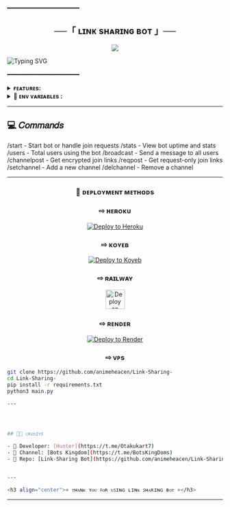 ━━━━━━━━━━━━━━━━━━━━

<h2 align="center">
    ──「 ʟɪɴᴋ sʜᴀʀɪɴɢ ʙᴏᴛ 」──
</h2>

<p align="center">
  <img src="https://graph.org/file/8581e33195ed8183a3253.jpg">
</p>

![Typing SVG](https://readme-typing-svg.herokuapp.com/?lines=Secure+Link+Sharing+!;Created+by+Hunter!;Protect+Your+Channel+From+Strikes!)

━━━━━━━━━━━━━━━━━━━━

<details><summary><b>ғᴇᴀᴛᴜʀᴇs:</b></summary>

• <b>Secure Invite Links:</b> Share encrypted join links with limited time validity  
• <b>Join Request Links:</b> Request-only invite system to avoid unwanted users  
• <b>Broadcast System:</b> Send messages/media to all users with `/broadcast`  
• <b>User Analytics:</b> Track total users via `/users`  
• <b>Spam Control:</b> Automatic ban on message spammers  
• <b>Multiple Deployment Options:</b> Easily deploy on Heroku, Render, Koyeb, or Railway  
• <b>Admin Panel:</b> Admin-only control on link creation and channel assignment  

<b>✨ More enhancements coming soon...</b>
</details>

<details><summary><b>🔐 ᴇɴᴠ ᴠᴀʀɪᴀʙʟᴇs :</b></summary>

## Required Variables
* `API_HASH` – Your API Hash from [my.telegram.org](https://my.telegram.org)
* `APP_ID` – Your App ID from [my.telegram.org](https://my.telegram.org)
* `TG_BOT_TOKEN` – Bot token from [@BotFather](https://t.me/BotFather)
* `OWNER_ID` – Your Telegram numeric user ID
* `DATABASE_URL` – Your MongoDB URI
* `DATABASE_NAME` – Your MongoDB Database name
* `PORT` – Port for the web server (e.g. 8080)
* `ADMINS` – Optional space-separated admin IDs

</details>

---

## 💻 𝐶𝑜𝑚𝑚𝑎𝑛𝑑𝑠

/start - Start bot or handle join requests 
/stats - View bot uptime and stats /users - Total users using the bot /broadcast - Send a message to all users 
/channelpost - Get encrypted join links 
/reqpost - Get request-only join links 
/setchannel - Add a new channel /delchannel - Remove a channel

---

<h3 align="center">🚀 ᴅᴇᴘʟᴏʏᴍᴇɴᴛ ᴍᴇᴛʜᴏᴅs</h3>

<h3 align="center">⇨ ʜᴇʀᴏᴋᴜ</h3>
<p align="center">
  <a href="https://heroku.com/deploy?template=https://github.com/animeheacen/Link-Sharing">
    <img src="https://www.herokucdn.com/deploy/button.svg" alt="Deploy to Heroku">
  </a>
</p>

<h3 align="center">⇨ ᴋᴏʏᴇʙ</h3>
<p align="center">
  <a href="https://app.koyeb.com/deploy?type=git&repository=github.com/animeheacen/Link-Sharing&branch=main">
    <img src="https://www.koyeb.com/static/images/deploy/button.svg" alt="Deploy to Koyeb">
  </a>
</p>

<h3 align="center">⇨ ʀᴀɪʟᴡᴀʏ</h3>
<p align="center">
  <a href="https://railway.app/deploy?template=https://github.com/animeheacen/Link-Sharing">
    <img height="45px" src="https://railway.app/button.svg" alt="Deploy on Railway">
  </a>
</p>

<h3 align="center">⇨ ʀᴇɴᴅᴇʀ</h3>
<p align="center">
  <a href="https://render.com/deploy?repo=https://github.com/animeheacen/Link-Sharing">
    <img src="https://render.com/images/deploy-to-render-button.svg" alt="Deploy to Render">
  </a>
</p>

<h3 align="center">⇨ ᴠᴘs</h3>

```bash
git clone https://github.com/animeheacen/Link-Sharing-
cd Link-Sharing-
pip install -r requirements.txt
python3 main.py

---




## 🧑‍💻 ᴄʀᴇᴅɪᴛs

- 👑 Developer: [Hunter](https://t.me/Otakukart7)  
- 📣 Channel: [Bots Kingdom](https://t.me/BotsKingDoms)  
- 📂 Repo: [Link-Sharing Bot](https://github.com/animeheacen/Link-Sharing-)


---

<h3 align="center">⭐ ᴛʜᴀɴᴋ ʏᴏᴜ ꜰᴏʀ ᴜꜱɪɴɢ ʟɪɴᴋ ꜱʜᴀʀɪɴɢ ʙᴏᴛ ⭐</h3>
```
---
